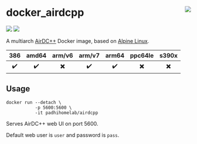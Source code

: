 # docker_airdcpp <a href='https://github.com/padhi-homelab/docker_airdcpp/actions?query=workflow%3A%22Docker+CI+Release%22'><img align='right' src='https://img.shields.io/github/actions/workflow/status/padhi-homelab/docker_airdcpp/docker-release.yml?branch=main&logo=github&logoWidth=24&style=flat-square'></img></a>

<a href='https://hub.docker.com/r/padhihomelab/airdcpp'><img src='https://img.shields.io/docker/image-size/padhihomelab/airdcpp/latest?label=size%20%5Blatest%5D&logo=docker&logoWidth=24&style=for-the-badge'></img></a>
<a href='https://hub.docker.com/r/padhihomelab/airdcpp'><img src='https://img.shields.io/docker/image-size/padhihomelab/airdcpp/testing?label=size%20%5Btesting%5D&logo=docker&logoWidth=24&style=for-the-badge'></img></a>

A multiarch [AirDC++] Docker image, based on [Alpine Linux].

|        386         |       amd64        |          arm/v6          |       arm/v7       |       arm64        |         ppc64le          |          s390x           |
| :----------------: | :----------------: | :----------------------: | :----------------: | :----------------: | :----------------------: | :----------------------: |
| :heavy_check_mark: | :heavy_check_mark: | :heavy_multiplication_x: | :heavy_check_mark: | :heavy_check_mark: | :heavy_multiplication_x: | :heavy_multiplication_x: |


## Usage

```
docker run --detach \
           -p 5600:5600 \
           -it padhihomelab/airdcpp
```

Serves AirDC++ web UI on port 5600.

Default web user is `user` and password is `pass`.

_<More details to be added soon>_


[Alpine Linux]: https://alpinelinux.org/
[AirDC++]:      https://airdcpp.net/

